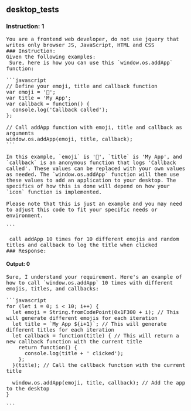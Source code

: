 ## desktop_tests
### Instruction: 1
<pre style='text-wrap: wrap'>You are a frontend web developer, do not use jquery that writes only browser JS, JavaScript, HTML and CSS
### Instruction:
Given the following examples:
 Sure, here is how you can use this `window.os.addApp` function:

```javascript
// Define your emoji, title and callback function
var emoji = '🚀';
var title = 'My App';
var callback = function() {
  console.log('Callback called');
};

// Call addApp function with emoji, title and callback as arguments
window.os.addApp(emoji, title, callback);
```

In this example, `emoji` is '🚀', `title` is 'My App', and `callback` is an anonymous function that logs 'Callback called'. These values can be replaced with your own values as needed. The `window.os.addApp` function will then use these values to add an application to your desktop. The specifics of how this is done will depend on how your `icon` function is implemented. 

Please note that this is just an example and you may need to adjust this code to fit your specific needs or environment.

```

 call addApp 10 times for 10 different emojis and random titles and callback to log the title when clicked 
### Response:
</pre>
#### Output: 0
<pre style='text-wrap: wrap'>Sure, I understand your requirement. Here's an example of how to call `window.os.addApp` 10 times with different emojis, titles, and callbacks:

```javascript
for (let i = 0; i < 10; i++) {
  let emoji = String.fromCodePoint(0x1F300 + i); // This will generate different emojis for each iteration
  let title = `My App ${i+1}`; // This will generate different titles for each iteration
  let callback = function(title) { // This will return a new callback function with the current title
    return function() { 
      console.log(title + ' clicked'); 
    }; 
  }(title); // Call the callback function with the current title
  
  window.os.addApp(emoji, title, callback); // Add the app to the desktop
}

```</pre>
